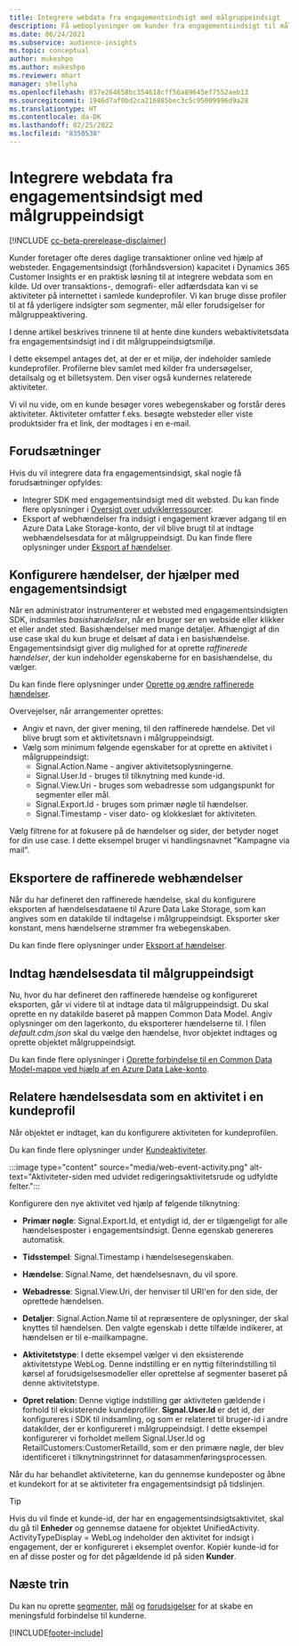 ```yaml
---
title: Integrere webdata fra engagementsindsigt med målgruppeindsigt
description: Få weboplysninger om kunder fra engagementsindsigt til målgruppeindsigt.
ms.date: 06/24/2021
ms.subservice: audience-insights
ms.topic: conceptual
author: mukeshpo
ms.author: mukeshpo
ms.reviewer: mhart
manager: shellyha
ms.openlocfilehash: 037e264658bc354618cff56a89645ef7552aeb13
ms.sourcegitcommit: 1946d7af0bd2ca216885bec3c5c95009996d9a28
ms.translationtype: HT
ms.contentlocale: da-DK
ms.lasthandoff: 02/25/2022
ms.locfileid: "8350538"
---
```

# <a name="integrate-web-data-from-engagement-insights-with-audience-insights"></a>Integrere webdata fra engagementsindsigt med målgruppeindsigt


[!INCLUDE [cc-beta-prerelease-disclaimer](../engagement-insights/includes/cc-beta-prerelease-disclaimer.md)]

Kunder foretager ofte deres daglige transaktioner online ved hjælp af websteder. Engagementsindsigt (forhåndsversion) kapacitet i Dynamics 365 Customer Insights er en praktisk løsning til at integrere webdata som en kilde. Ud over transaktions-, demografi- eller adfærdsdata kan vi se aktiviteter på internettet i samlede kundeprofiler. Vi kan bruge disse profiler til at få yderligere indsigter som segmenter, mål eller forudsigelser for målgruppeaktivering.

I denne artikel beskrives trinnene til at hente dine kunders webaktivitetsdata fra engagementsindsigt ind i dit målgruppeindsigtsmiljø.

I dette eksempel antages det, at der er et miljø, der indeholder samlede kundeprofiler. Profilerne blev samlet med kilder fra undersøgelser, detailsalg og et billetsystem. Den viser også kundernes relaterede aktiviteter. 

Vi vil nu vide, om en kunde besøger vores webegenskaber og forstår deres aktiviteter. Aktiviteter omfatter f.eks. besøgte websteder eller viste produktsider fra et link, der modtages i en e-mail.

## <a name="prerequisites"></a>Forudsætninger

Hvis du vil integrere data fra engagementsindsigt, skal nogle få forudsætninger opfyldes: 

- Integrer SDK med engagementsindsigt med dit websted. Du kan finde flere oplysninger i [Oversigt over udviklerressourcer](../engagement-insights/developer-resources.md).
- Eksport af webhændelser fra indsigt i engagement kræver adgang til en Azure Data Lake Storage-konto, der vil blive brugt til at indtage webhændelsesdata for at målgruppeindsigt. Du kan finde flere oplysninger under [Eksport af hændelser](../engagement-insights/export-events.md).

## <a name="configure-refined-events-in-engagement-insights"></a>Konfigurere hændelser, der hjælper med engagementsindsigt

Når en administrator instrumenterer et websted med engagementsindsigten SDK, indsamles *basishændelser*, når en bruger ser en webside eller klikker et eller andet sted. Basishændelser med mange detaljer. Afhængigt af din use case skal du kun bruge et delsæt af data i en basishændelse. Engagementsindsigt giver dig mulighed for at oprette *raffinerede hændelser*, der kun indeholder egenskaberne for en basishændelse, du vælger.     

Du kan finde flere oplysninger under [Oprette og ændre raffinerede hændelser](../engagement-insights/refined-events.md).

Overvejelser, når arrangementer oprettes: 

- Angiv et navn, der giver mening, til den raffinerede hændelse. Det vil blive brugt som et aktivitetsnavn i målgruppeindsigt.
- Vælg som minimum følgende egenskaber for at oprette en aktivitet i målgruppeindsigt: 
    - Signal.Action.Name - angiver aktivitetsoplysningerne.
    - Signal.User.Id - bruges til tilknytning med kunde-id.
    - Signal.View.Uri - bruges som webadresse som udgangspunkt for segmenter eller mål.
    - Signal.Export.Id - bruges som primær nøgle til hændelser.
    - Signal.Timestamp - viser dato- og klokkeslæt for aktiviteten.

Vælg filtrene for at fokusere på de hændelser og sider, der betyder noget for din use case. I dette eksempel bruger vi handlingsnavnet "Kampagne via mail".

## <a name="export-the-refined-web-events"></a>Eksportere de raffinerede webhændelser 

Når du har defineret den raffinerede hændelse, skal du konfigurere eksporten af hændelsesdataene til Azure Data Lake Storage, som kan angives som en datakilde til indtagelse i målgruppeindsigt. Eksporter sker konstant, mens hændelserne strømmer fra webegenskaben.

Du kan finde flere oplysninger under [Eksport af hændelser](../engagement-insights/export-events.md).

## <a name="ingest-event-data-to-audience-insights"></a>Indtag hændelsesdata til målgruppeindsigt

Nu, hvor du har defineret den raffinerede hændelse og konfigureret eksporten, går vi videre til at indtage data til målgruppeindsigt. Du skal oprette en ny datakilde baseret på mappen Common Data Model. Angiv oplysninger om den lagerkonto, du eksporterer hændelserne til. I filen *default.cdm.json* skal du vælge den hændelse, hvor objektet indtages og oprette objektet målgruppeindsigt.

Du kan finde flere oplysninger i [Oprette forbindelse til en Common Data Model-mappe ved hjælp af en Azure Data Lake-konto](connect-common-data-model.md).


## <a name="relate-refined-event-data-as-an-activity-of-a-customer-profile"></a>Relatere hændelsesdata som en aktivitet i en kundeprofil

Når objektet er indtaget, kan du konfigurere aktiviteten for kundeprofilen.

Du kan finde flere oplysninger under [Kundeaktiviteter](activities.md).

:::image type="content" source="media/web-event-activity.png" alt-text="Aktiviteter-siden med udvidet redigeringsaktivitetsrude og udfyldte felter.":::

Konfigurere den nye aktivitet ved hjælp af følgende tilknytning: 

- **Primær nøgle**: Signal.Export.Id, et entydigt id, der er tilgængeligt for alle hændelsesposter i engagementsindsigt. Denne egenskab genereres automatisk.

- **Tidsstempel**: Signal.Timestamp i hændelsesegenskaben.

- **Hændelse**: Signal.Name, det hændelsesnavn, du vil spore.

- **Webadresse**: Signal.View.Uri, der henviser til URI'en for den side, der oprettede hændelsen.

- **Detaljer**: Signal.Action.Name til at repræsentere de oplysninger, der skal knyttes til hændelsen. Den valgte egenskab i dette tilfælde indikerer, at hændelsen er til e-mailkampagne.

- **Aktivitetstype**: I dette eksempel vælger vi den eksisterende aktivitetstype WebLog. Denne indstilling er en nyttig filterindstilling til kørsel af forudsigelsesmodeller eller oprettelse af segmenter baseret på denne aktivitetstype.

- **Opret relation**: Denne vigtige indstilling gør aktiviteten gældende i forhold til eksisterende kundeprofiler. **Signal.User.Id** er det id, der konfigureres i SDK til indsamling, og som er relateret til bruger-id i andre datakilder, der er konfigureret i målgruppeindsigt. I dette eksempel konfigurerer vi forholdet mellem Signal.User.Id og RetailCustomers:CustomerRetailId, som er den primære nøgle, der blev identificeret i tilknytningstrinnet for datasammenføringsprocessen.

Når du har behandlet aktiviteterne, kan du gennemse kundeposter og åbne et kundekort for at se aktiviteter fra engagementsindsigt på tidslinjen. 

> [!TIP]
> Hvis du vil finde et kunde-id, der har en engagementsindsigtsaktivitet, skal du gå til **Enheder** og gennemse dataene for objektet UnifiedActivity. ActivityTypeDisplay = WebLog indeholder den aktivitet for indsigt i engagement, der er konfigureret i eksemplet ovenfor. Kopiér kunde-id for en af disse poster og for det pågældende id på siden **Kunder**.

## <a name="next-steps"></a>Næste trin

Du kan nu oprette [segmenter](segments.md), [mål](measures.md) og [forudsigelser](predictions.md) for at skabe en meningsfuld forbindelse til kunderne.


[!INCLUDE[footer-include](../includes/footer-banner.md)]
